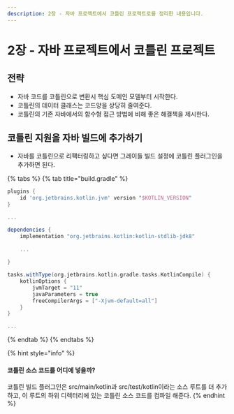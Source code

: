 ```yaml
---
description: 2장 - 자바 프로젝트에서 코틀린 프로젝트로를 정리한 내용입니다.
---
```


# 2장 - 자바 프로젝트에서 코틀린 프로젝트

## 전략

* 자바 코드를 코틀린으로 변환시 핵심 도메인 모델부터 시작한다.
* 코틀린의 데이터 클래스는 코드양을 상당히 줄여준다.
* 코틀린의 기존 자바에서의 함수형 접근 방법에 비해 좋은 해결책을 제시한다.

## 코틀린 지원을 자바 빌드에 추가하기

* 자바를 코틀린으로 리팩터링하고 싶다면 그레이들 빌드 설정에 코틀린 플러그인을 추가하면 된다.&#x20;

{% tabs %}
{% tab title="build.gradle" %}
```gradle
plugins {
    id 'org.jetbrains.kotlin.jvm' version "$KOTLIN_VERSION"
}

...

dependencies {
    implementation "org.jetbrains.kotlin:kotlin-stdlib-jdk8"
    
    ...
    
}

tasks.withType(org.jetbrains.kotlin.gradle.tasks.KotlinCompile) {
    kotlinOptions {
        jvmTarget = "11"
        javaParameters = true
        freeCompilerArgs = ["-Xjvm-default=all"]
    }
}

...
```
{% endtab %}
{% endtabs %}

{% hint style="info" %}
#### 코틀린 소스 코드를 어디에 넣을까?

코틀린 빌드 플러그인은 src/main/kotlin과 src/test/kotlin이라는 소스 루트를 더 추가하고, 이 루트의 하위 디렉터리에 있는 코틀린 소스 코드를 컴파일 해준다.&#x20;
{% endhint %}
